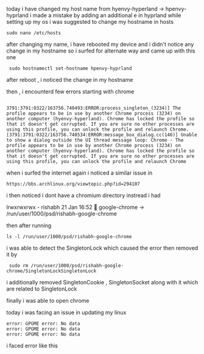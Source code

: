 today i have changed my host name from hyenvy-hyperland -> hpenvy-hyprland
i made a mistake by adding an additional e in hyprland while setting up my os
i was suggested to change my hostname in hosts
```
sudo nano /etc/hosts
```
after changing my name, i have rebooted my device and i didn't notice any change in my hostname 
so i surfed for alternate  way and came up with this one 
```
 sudo hostnamectl set-hostname hpenvy-hyprland
```
after reboot , i noticed the change in my hostname 

then , i encounterd few errors 
starting with chrome

```

3791:3791:0322/163756.740493:ERROR:process_singleton_(3234)] The profile appears to be in use by another Chrome process (3234) on another computer (hyenvy-hyperland). Chrome has locked the profile so that it doesn't get corrupted. If you are sure no other processes are using this profile, you can unlock the profile and relaunch Chrome.
[3791:3791:0322/163756.740534:ERROR:message_box_dialog.cc(146)] Unable to show a dialog outside the UI thread message loop: Chrome - The profile appears to be in use by another Chrome process (3234) on another computer (hyenvy-hyperland). Chrome has locked the profile so that it doesn't get corrupted. If you are sure no other processes are using this profile, you can unlock the profile and relaunch Chrome
```
when i surfed the internet again i noticed a similar issue in 
```
https://bbs.archlinux.org/viewtopic.php?id=294107
```

i then noticed i dont have a chromium directory instread i had 

lrwxrwxrwx    - rishabh 21 Jan 16:52  google-chrome -> /run/user/1000/psd/rishabh-google-chrome

then after running 
```
ls -l /run/user/1000/psd/rishabh-google-chrome
```
i was able to detect the SingletonLock which caused the error then removed it by 
```
 sudo rm /run/user/1000/psd/rishabh-google-chrome/SingletonLockSingletonLock 

```
i additionally removed SingletonCookie , SingletonSocket along with it which are related to SingletonLock 

finally i was able to open chrome 


today i was facing an issue in updating my linux
```
error: GPGME error: No data
error: GPGME error: No data
error: GPGME error: No data
```

i faced error like this 